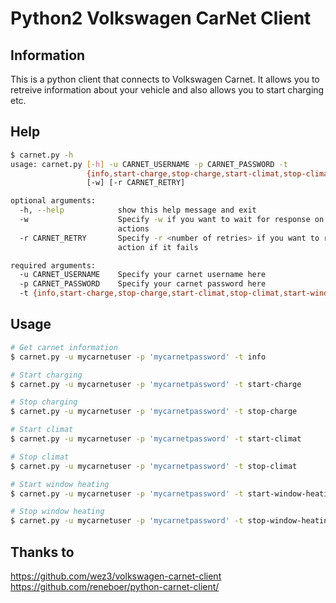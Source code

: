 # Python2 Volkswagen CarNet Client
## Information
This is a python client that connects to Volkswagen Carnet. It allows you to retreive information about your vehicle and also allows you to start charging etc.

## Help
```sh
$ carnet.py -h
usage: carnet.py [-h] -u CARNET_USERNAME -p CARNET_PASSWORD -t
                 {info,start-charge,stop-charge,start-climat,stop-climat,start-window-heating,stop-window-heating}
                 [-w] [-r CARNET_RETRY]

optional arguments:
  -h, --help            show this help message and exit
  -w                    Specify -w if you want to wait for response on your
                        actions
  -r CARNET_RETRY       Specify -r <number of retries> if you want to retry
                        action if it fails

required arguments:
  -u CARNET_USERNAME    Specify your carnet username here
  -p CARNET_PASSWORD    Specify your carnet password here
  -t {info,start-charge,stop-charge,start-climat,stop-climat,start-window-heating,stop-window-heating}
```

## Usage
```sh
# Get carnet information
$ carnet.py -u mycarnetuser -p 'mycarnetpassword' -t info

# Start charging
$ carnet.py -u mycarnetuser -p 'mycarnetpassword' -t start-charge

# Stop charging
$ carnet.py -u mycarnetuser -p 'mycarnetpassword' -t stop-charge

# Start climat
$ carnet.py -u mycarnetuser -p 'mycarnetpassword' -t start-climat

# Stop climat
$ carnet.py -u mycarnetuser -p 'mycarnetpassword' -t stop-climat

# Start window heating
$ carnet.py -u mycarnetuser -p 'mycarnetpassword' -t start-window-heating

# Stop window heating
$ carnet.py -u mycarnetuser -p 'mycarnetpassword' -t stop-window-heating
```


## Thanks to
https://github.com/wez3/volkswagen-carnet-client
https://github.com/reneboer/python-carnet-client/
